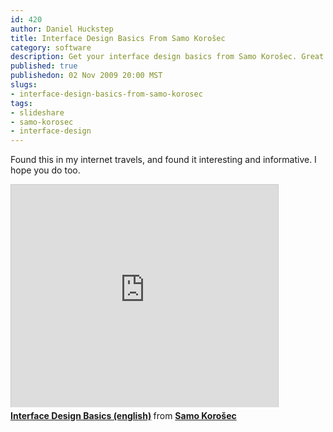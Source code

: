```yaml
--- 
id: 420
author: Daniel Huckstep
title: Interface Design Basics From Samo Korošec
category: software
description: Get your interface design basics from Samo Korošec. Great slides.
published: true
publishedon: 02 Nov 2009 20:00 MST
slugs: 
- interface-design-basics-from-samo-korosec
tags: 
- slideshare
- samo-korosec
- interface-design
---
```

Found this in my internet travels, and found it interesting and
informative. I hope you do too.

<iframe src="http://www.slideshare.net/slideshow/embed_code/2182094" width="427" height="356" frameborder="0" marginwidth="0" marginheight="0" scrolling="no" style="border:1px solid #CCC; border-width:1px 1px 0; margin-bottom:5px; max-width: 100%;" allowfullscreen> </iframe> <div style="margin-bottom:5px"> <strong> <a href="https://www.slideshare.net/smoofles/interface-design-basics-2182094" title="Interface Design Basics (english)" target="_blank">Interface Design Basics (english)</a> </strong> from <strong><a href="http://www.slideshare.net/smoofles" target="_blank">Samo Korošec</a></strong> </div>
